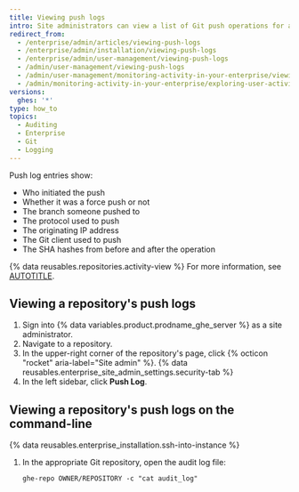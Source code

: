 ```yaml
---
title: Viewing push logs
intro: Site administrators can view a list of Git push operations for any repository on the enterprise.
redirect_from:
  - /enterprise/admin/articles/viewing-push-logs
  - /enterprise/admin/installation/viewing-push-logs
  - /enterprise/admin/user-management/viewing-push-logs
  - /admin/user-management/viewing-push-logs
  - /admin/user-management/monitoring-activity-in-your-enterprise/viewing-push-logs
  - /admin/monitoring-activity-in-your-enterprise/exploring-user-activity/viewing-push-logs
versions:
  ghes: '*'
type: how_to
topics:
  - Auditing
  - Enterprise
  - Git
  - Logging
---
```

Push log entries show:

* Who initiated the push
* Whether it was a force push or not
* The branch someone pushed to
* The protocol used to push
* The originating IP address
* The Git client used to push
* The SHA hashes from before and after the operation

{% data reusables.repositories.activity-view %}
For more information, see [AUTOTITLE](/repositories/viewing-activity-and-data-for-your-repository/using-the-activity-view-to-see-changes-to-a-repository).

## Viewing a repository's push logs

1. Sign into {% data variables.product.prodname_ghe_server %} as a site administrator.
1. Navigate to a repository.
1. In the upper-right corner of the repository's page, click {% octicon "rocket" aria-label="Site admin" %}.
{% data reusables.enterprise_site_admin_settings.security-tab %}
1. In the left sidebar, click **Push Log**.

## Viewing a repository's push logs on the command-line

{% data reusables.enterprise_installation.ssh-into-instance %}
1. In the appropriate Git repository, open the audit log file:

   ```shell
   ghe-repo OWNER/REPOSITORY -c "cat audit_log"
   ```
